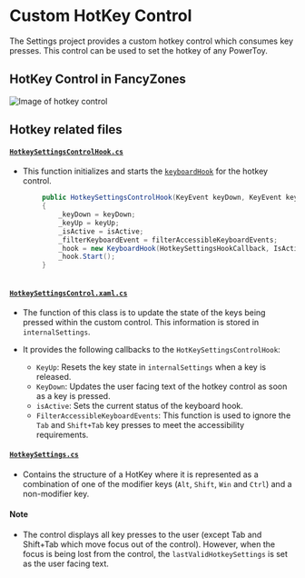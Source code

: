 # Custom HotKey Control

The Settings project provides a custom hotkey control which consumes key presses. This control can be used to set the hotkey of any PowerToy.

## HotKey Control in FancyZones
![Image of hotkey control](/doc/images/settingsv2/settingshotkeycontrol.png)

## Hotkey related files

#### [`HotkeySettingsControlHook.cs`](/src/core/Settings.UI.Library/HotkeySettingsControlHook.cs)

- This function initializes and starts the [`keyboardHook`](src/common/interop/KeyboardHook.cpp) for the hotkey control.

```csharp
        public HotkeySettingsControlHook(KeyEvent keyDown, KeyEvent keyUp, IsActive isActive, FilterAccessibleKeyboardEvents filterAccessibleKeyboardEvents)
        {
            _keyDown = keyDown;
            _keyUp = keyUp;
            _isActive = isActive;
            _filterKeyboardEvent = filterAccessibleKeyboardEvents;
            _hook = new KeyboardHook(HotkeySettingsHookCallback, IsActive, FilterKeyboardEvents);
            _hook.Start();
        }
        
```

#### [`HotkeySettingsControl.xaml.cs`](/src/core/Settings.UI/HotkeySettingsControl.xaml.cs)

- The function of this class is to update the state of the keys being pressed within the custom control. This information is stored in `internalSettings`.

- It provides the following callbacks to the `HotKeySettingsControlHook`:

    - `KeyUp`: Resets the key state in `internalSettings` when a key is released.
    - `KeyDown`: Updates the user facing text of the hotkey control as soon as a key is pressed.
    - `isActive`: Sets the current status of the keyboard hook.
    - `FilterAccessibleKeyboardEvents`: This function is used to ignore the `Tab` and `Shift+Tab` key presses to meet the accessibility requirements.

#### [`HotkeySettings.cs`](/src/core/Settings.UI.Library/HotkeySettings.cs)

- Contains the structure of a HotKey where it is represented as a combination of one of the modifier keys (`Alt`, `Shift`, `Win` and `Ctrl`) and a non-modifier key.

#### Note
- The control displays all key presses to the user (except Tab and Shift+Tab which move focus out of the control). However, when the focus is being lost from the control, the `lastValidHotkeySettings` is set as the user facing text.



